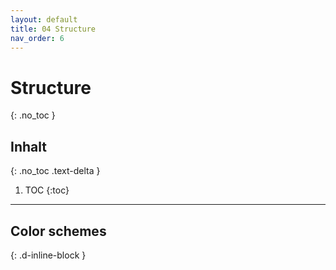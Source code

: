 ```yaml
---
layout: default
title: 04 Structure
nav_order: 6
---
```


# Structure
{: .no_toc }

## Inhalt
{: .no_toc .text-delta }

1. TOC
{:toc}

---

## Color schemes
{: .d-inline-block }

